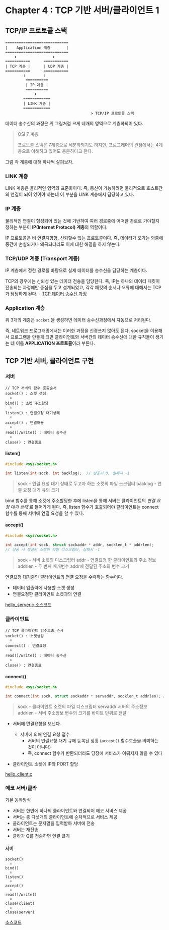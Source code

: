 # Chapter 4 : TCP 기반 서버/클라이언트 1


## TCP/IP 프로토콜 스택

```
============================
|    Application 계층       |
============================
    ↕️                ↕️
===========      ===========
| TCP 계층 |      | UDP 계층 |
===========      ===========
        ↕️        ↕️
         ==========
         | IP 계층 |
         ==========
             ↕️
        ============
        | LINK 계층 |
        ============
                                      > TCP/IP 프로토콜 스택
```

데이터 송수신의 과정은 위 그림처럼 크게 네개의 영역으로 계층화되어 있다.

> OSI 7 계층
>
> 프로토콜 스택은 7계층으로 세분화되기도 하지만, 프로그래머의 관점에서는 4계층으로 이해하고 있어도 충분하다고 한다.

그럼 각 계층에 대해 하나씩 살펴보자.

### LINK 계층

LINK 계층은 물리적인 영역의 표준화이다. 즉, 통신이 가능하려면 물리적으로 호스트간의 연결이 되어 있어야 하는데 이 부분을 LINK 계층에서 담당하고 있다.

### IP 계층

물리적인 연결이 형성되어 있는 것에 기반하여 여러 경로중에 어떠한 경로로 가야할지 정하는 부분이 **IP(Internet Protocol) 계층**의 역할이다.

IP 프로토콜은 비 연결지향형, 신뢰할수 없는 프로토콜이다. 즉, 데이터가 오가는 와중에 중간에 손실되거나 왜곡되더라도 이에 대한 해결을 하지 않는다.

### TCP/UDP 계층 (Transport 계층)

IP 계층에서 정한 경로를 바탕으로 실제 데이터를 송수신을 담당하는 계층이다.

TCP의 경우에는 신뢰성 있는 데이터 전송을 담당한다. 즉, IP는 하나의 데이터 패킷이 전송되는 과정에만 중심을 두고 설계되었고, 각각 패킷의 순서나 오류에 대해서는 TCP가 담당하게 된다. - [TCP 데이터 송수신 과정](https://github.com/Road-of-CODEr/one-percent-network/blob/master/20201014/Chapter2-1.md#ack-%EB%B2%88%ED%98%B8%EB%A5%BC-%EC%82%AC%EC%9A%A9%ED%95%98%EC%97%AC-%ED%8C%A8%ED%82%B7%EC%9D%B4-%EB%8F%84%EC%B0%A9%ED%96%88%EB%8A%94%EC%A7%80-%ED%99%95%EC%9D%B8%ED%95%9C%EB%8B%A4)

### Application 계층

위 3개의 계층은 `socket` 을 생성하면 데이터 송수신과정에서 자동으로 처리된다.

즉, 네트워크 프로그래밍에서는 이러한 과정을 신경쓰지 않아도 된다. socket을 이용해서 프로그램을 만들게 되면 클라이언트와 서버간의 데이터 송수신에 대한 규칙들이 생기는 데 이를 **APPLICATION 프로토콜**이라 부른다. 



## TCP 기반 서버, 클라이언트 구현

### 서버



```
// TCP 서버의 함수 호출순서
socket() : 소켓 생성
  ⬇️
bind() : 소켓 주소할당
  ⬇️
listen() : 연결요청 대기상태
  ⬇️
accept() : 연결허용
  ⬇️
read()/write() : 데이터 송수신
  ⬇️
close() : 연결종료
```

#### listen()

```c
#include <sys/socket.h>

int listen(int sock, int backlog);  // 성공시 0, 실패시 -1
```

> sock - 연결 요청 대기 상태로 두고자 하는 소켓의 파일 스크립터
> backlog - 연결 요청 대기 큐의 크기

bind 함수를 통해 소켓에 주소할당한 후에 listen을 통해 서버는 클라이언트의 *연결 요청 대기 상태* 로 들어가게 된다. 즉, listen 함수가 호출되어야 클라이언트는 connect 함수를 통해 서버에 연결 요청을 할 수 있다.



#### accept()

```c
#include <sys/socket.h>

int accept(int sock, struct sockaddr * addr, socklen_t * addrlen);
// 성공 시 생성된 소켓의 파일 디스크립터, 실패시 -1
```

> sock - 서버 소켓의 디스크립터
> addr - 연결요청 한 클라이언트의 주소 정보
> addrlen - 두 번째 매개변수 addr에 전달된 주소의 변수 크기

연결요청 대기중인 클라이언트의 연결 요청을 수락하는 함수이다.

- 데이터 입출력에 사용할 소켓 생성
- 연결요청한 클라이언트 소켓과의 연결

[hello_server.c 소스코드](https://github.com/Road-of-CODEr/tcp-ip-hot-blood/blob/master/codes/Chapter1%20%EC%86%8C%EC%8A%A4%EC%BD%94%EB%93%9C/hello_server.c)



### 클라이언트

```
// TCP 클라이언트 함수호출 순서
socket() : 소켓생성
  ⬇️
connect() : 연결요청
  ⬇️
read()/write() : 데이터 송수신
  ⬇️
close() : 연결종료
```

#### connect()

```c
#include <sys/socket.h>

int connect(int sock, struct sockaddr * servaddr, socklen_t addrlen); // 성공시 0, 실패시 -1
```

> sock - 클라이언트 소켓의 파일 디스크립터
> servaddr 서버의 주소정보
> addrlen - 서버 주소정보 변수의 크기를 바이트 단위로 전달

- 서버에 연결요청을 보낸다.
  - 서버에 의해 연결 요청 접수
    - 서버의 연결요청 대기 큐에 등록된 상황 (`accept()` 함수호출을 의미하는 것이 아니다)
    - 즉, connect 함수가 반환되더라도 당장에 서비스가 이뤄지지 않을 수 있다

- 클라이언트 소켓에 IP와 PORT 할당

[hello_client.c](https://github.com/Road-of-CODEr/tcp-ip-hot-blood/blob/master/codes/Chapter1%20%EC%86%8C%EC%8A%A4%EC%BD%94%EB%93%9C/hello_client.c)



### 에코 서버/클라

기본 동작방식
- 서버는 한번에 하나의 클라이언트와 연결되어 에코 서비스 제공
- 서버는 총 다섯개의 클라이언트에 순차적으로 서비스 제공
- 클라이언트는 문자열을 입력받아 서버에 전송
- 서버는 재전송
- 클라가 Q를 전송하면 연결 끊기

#### 서버

```
socket()
  ⬇️
bind()
  ⬇️
listen()
  ⬇️
accept()
  ⬇️          
read()/write()
  ⬇️
close(client)
  ⬇️
close(server)
```

[소스코드](https://github.com/Road-of-CODEr/tcp-ip-hot-blood/tree/master/codes/Chapter4%20%EC%86%8C%EC%8A%A4%EC%BD%94%EB%93%9C)
